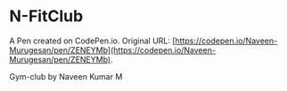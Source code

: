 # N-FitClub

A Pen created on CodePen.io. Original URL: [https://codepen.io/Naveen-Murugesan/pen/ZENEYMb](https://codepen.io/Naveen-Murugesan/pen/ZENEYMb).

Gym-club by Naveen Kumar M